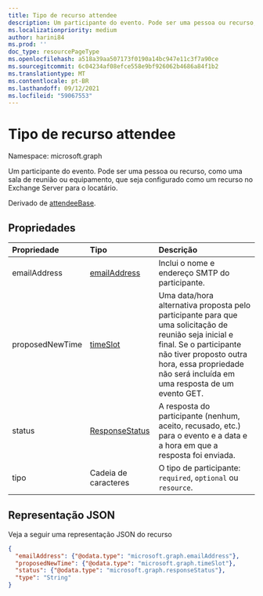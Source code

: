 ```yaml
---
title: Tipo de recurso attendee
description: Um participante do evento. Pode ser uma pessoa ou recurso, como uma sala de reunião ou equipamento, que seja configurado como um recurso no Exchange Server para o locatário.
ms.localizationpriority: medium
author: harini84
ms.prod: ''
doc_type: resourcePageType
ms.openlocfilehash: a518a39aa507173f0190a14bc947e11c3f7a90ce
ms.sourcegitcommit: 6c04234af08efce558e9bf926062b4686a84f1b2
ms.translationtype: MT
ms.contentlocale: pt-BR
ms.lasthandoff: 09/12/2021
ms.locfileid: "59067553"
---
```

# <a name="attendee-resource-type"></a>Tipo de recurso attendee

Namespace: microsoft.graph

Um participante do evento. Pode ser uma pessoa ou recurso, como uma sala de reunião ou equipamento, que seja configurado como um recurso no Exchange Server para o locatário.

Derivado de [attendeeBase](attendeebase.md).

## <a name="properties"></a>Propriedades
| Propriedade     | Tipo   |Descrição|
|:---------------|:--------|:----------|
|emailAddress|[emailAddress](emailaddress.md)|Inclui o nome e endereço SMTP do participante.|
|proposedNewTime|[timeSlot](timeslot.md)|Uma data/hora alternativa proposta pelo participante para que uma solicitação de reunião seja inicial e final. Se o participante não tiver proposto outra hora, essa propriedade não será incluída em uma resposta de um evento GET.|
|status|[ResponseStatus](responsestatus.md)|A resposta do participante (nenhum, aceito, recusado, etc.) para o evento e a data e a hora em que a resposta foi enviada.|
|tipo|Cadeia de caracteres|O tipo de participante: `required`, `optional` ou `resource`.|

## <a name="json-representation"></a>Representação JSON

Veja a seguir uma representação JSON do recurso

<!-- {
  "blockType": "resource",
  "baseType": "microsoft.graph.attendeeBase",
  "optionalProperties": [
   "proposedNewTime"
  ],
  "@odata.type": "microsoft.graph.attendee"
}-->

```json
{
  "emailAddress": {"@odata.type": "microsoft.graph.emailAddress"},
  "proposedNewTime": {"@odata.type": "microsoft.graph.timeSlot"},
  "status": {"@odata.type": "microsoft.graph.responseStatus"},
  "type": "String"
}

```


<!-- uuid: 8fcb5dbc-d5aa-4681-8e31-b001d5168d79
2015-10-25 14:57:30 UTC -->
<!-- {
  "type": "#page.annotation",
  "description": "attendee resource",
  "keywords": "",
  "section": "documentation",
  "tocPath": ""
}-->

